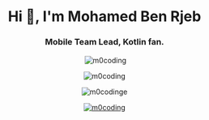 <h1 align="center">Hi 👋, I'm Mohamed Ben Rjeb</h1>
<h3 align="center">Mobile Team Lead, Kotlin fan.</h3>


<p align="center">&nbsp;<img align="center" src="https://github-readme-stats.vercel.app/api?username=m0coding&show_icons=true&locale=en" alt="m0coding" /></p>


<p align="center"><img align="center" src="https://github-readme-stats.vercel.app/api/top-langs?username=m0coding&show_icons=true&locale=en&layout=compact" alt="m0coding" /></p>



<p align="center"> <img src="https://komarev.com/ghpvc/?username=m0coding&label=Profile%20views&color=0e75b6&style=flat" alt="m0codinge" /> </p>

<p align="center"> <a href="https://github.com/ryo-ma/github-profile-trophy"><img src="https://github-profile-trophy.vercel.app/?username=m0coding" alt="m0coding" /></a> </p>
